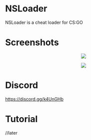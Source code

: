 # NSLoader
NSLoader is a cheat loader for CS:GO
# Screenshots
<p align="center">
<img src="https://raw.githubusercontent.com/woah1337/NSLoader/master/screenshots/1.png">
  <p>
    <p align="center">
<img src="https://raw.githubusercontent.com/woah1337/NSLoader/master/screenshots/2.png">
<p>
  
# Discord
https://discord.gg/k4UnGHb

# Tutorial
//later
